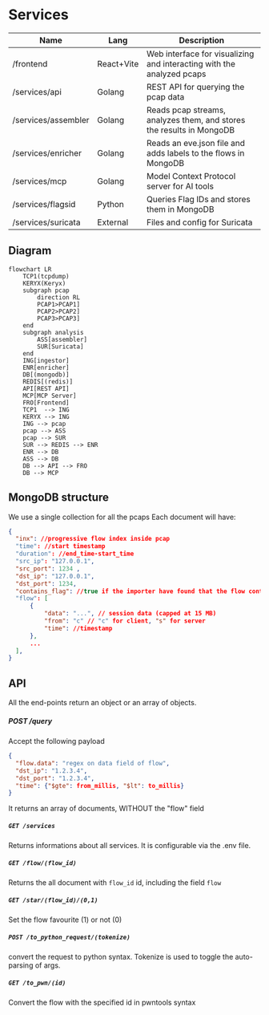 # Services

| Name                | Lang       | Description                                                           |
| ------------------- | ---------- | --------------------------------------------------------------------- |
| /frontend           | React+Vite | Web interface for visualizing and interacting with the analyzed pcaps |
| /services/api       | Golang     | REST API for querying the pcap data                                   |
| /services/assembler | Golang     | Reads pcap streams, analyzes them, and stores the results in MongoDB  |
| /services/enricher  | Golang     | Reads an eve.json file and adds labels to the flows in MongoDB        |
| /services/mcp       | Golang     | Model Context Protocol server for AI tools                            |
| /services/flagsid   | Python     | Queries Flag IDs and stores them in MongoDB                           |
| /services/suricata  | External   | Files and config for Suricata                                         |

## Diagram

```mermaid
flowchart LR
    TCP1(tcpdump)
    KERYX(Keryx)
    subgraph pcap
        direction RL
        PCAP1>PCAP1]
        PCAP2>PCAP2]
        PCAP3>PCAP3]
    end
    subgraph analysis
        ASS[assembler]
        SUR[Suricata]
    end
    ING[ingestor]
    ENR[enricher]
    DB[(mongodb)]
    REDIS[(redis)]
    API[REST API]
    MCP[MCP Server]
    FRO[Frontend]
    TCP1  --> ING
    KERYX --> ING
    ING --> pcap
    pcap --> ASS
    pcap --> SUR
    SUR --> REDIS --> ENR
    ENR --> DB
    ASS --> DB
    DB --> API --> FRO
    DB --> MCP
```

## MongoDB structure

We use a single collection for all the pcaps
Each document will have:

```json
{
  "inx": //progressive flow index inside pcap
  "time": //start timestamp
  "duration": //end_time-start_time
  "src_ip": "127.0.0.1",
  "src_port": 1234 ,
  "dst_ip": "127.0.0.1",
  "dst_port": 1234,
  "contains_flag": //true if the importer have found that the flow contains a flag based on the env var regex
  "flow": [
      {
          "data": "...", // session data (capped at 15 MB)
          "from": "c" // "c" for client, "s" for server
          "time": //timestamp
      },
      ...
  ],
}
```

## API

All the end-points return an object or an array of objects.

##### POST /query

Accept the following payload

```json
{
  "flow.data": "regex on data field of flow",
  "dst_ip": "1.2.3.4",
  "dst_port": "1.2.3.4",
  "time": {"$gte": from_millis, "$lt": to_millis}
}
```

It returns an array of documents, WITHOUT the "flow" field

##### `GET /services`

Returns informations about all services. It is configurable via the .env file.

##### `GET /flow/(flow_id)`

Returns the all document with `flow_id` id, including the field `flow`

##### `GET /star/(flow_id)/(0,1)`

Set the flow favourite (1) or not (0)

##### `POST /to_python_request/(tokenize)`

convert the request to python syntax. Tokenize is used to toggle the auto-parsing of args.

##### `GET /to_pwn/(id)`

Convert the flow with the specified id in pwntools syntax
